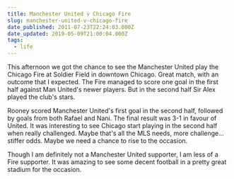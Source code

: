 ```yaml
---
title: Manchester United v Chicago Fire
slug: manchester-united-v-chicago-fire
date_published: 2011-07-23T22:24:03.000Z
date_updated: 2019-05-09T21:00:04.000Z
tags:
  - life
---
```


This afternoon we got the chance to see the Manchester United play the Chicago Fire at Soldier Field in downtown Chicago. Great match, with an outcome that I expected. The Fire managed to score one goal in the first half against Man United's newer players. But in the second half Sir Alex played the club's stars.

Rooney scored Manchester United's first goal in the second half, followed by goals from both Rafael and Nani. The final result was 3-1 in favour of United. It was interesting to see Chicago start playing in the second half when really challenged. Maybe that's all the MLS needs, more challenge... stiffer odds. Maybe we need a chance to rise to the occasion.

Though I am definitely not a Manchester United supporter, I am less of a Fire supporter. It was amazing to see some decent football in a pretty great stadium for the occasion.

